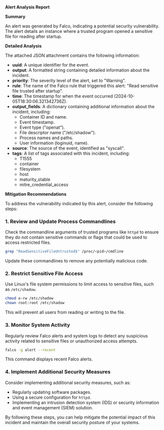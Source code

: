 **Alert Analysis Report**

**Summary**

An alert was generated by Falco, indicating a potential security vulnerability. The alert details an instance where a trusted program opened a sensitive file for reading after startup.

**Detailed Analysis**

The attached JSON attachment contains the following information:

*   **uuid**: A unique identifier for the event.
*   **output**: A formatted string containing detailed information about the incident.
*   **priority**: The severity level of the alert, set to "Warning".
*   **rule**: The name of the Falco rule that triggered this alert: "Read sensitive file trusted after startup".
*   **time**: The timestamp for when the event occurred (2024-10-05T18:30:06.321342736Z).
*   **output_fields**: A dictionary containing additional information about the incident, including:
    *   Container ID and name.
    *   Event timestamp.
    *   Event type ("openat").
    *   File descriptor name ("/etc/shadow").
    *   Process names and paths.
    *   User information (loginuid, name).
*   **source**: The source of the event, identified as "syscall".
*   **tags**: A list of tags associated with this incident, including:
    *   T1555
    *   container
    *   filesystem
    *   host
    *   maturity_stable
    *   mitre_credential_access

**Mitigation Recommendations**

To address the vulnerability indicated by this alert, consider the following steps:

### 1. Review and Update Process Commandlines

Check the commandline arguments of trusted programs like `httpd` to ensure they do not contain sensitive commands or flags that could be used to access restricted files.

```bash
grep "ReadSensitiveFileUntrusted$" /proc/<pid>/cmdline
```

Update these commandlines to remove any potentially malicious code.

### 2. Restrict Sensitive File Access

Use Linux's file system permissions to limit access to sensitive files, such as `/etc/shadow`.

```bash
chmod o-rw /etc/shadow
chown root:root /etc/shadow
```

This will prevent all users from reading or writing to the file.

### 3. Monitor System Activity

Regularly review Falco alerts and system logs to detect any suspicious activity related to sensitive files or unauthorized access attempts.

```bash
falco -g alert --recent
```

This command displays recent Falco alerts.

### 4. Implement Additional Security Measures

Consider implementing additional security measures, such as:

*   Regularly updating software packages.
*   Using a secure configuration for `httpd`.
*   Implementing an intrusion detection system (IDS) or security information and event management (SIEM) solution.

By following these steps, you can help mitigate the potential impact of this incident and maintain the overall security posture of your systems.